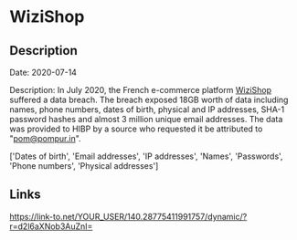 # WiziShop

## Description

Date: 2020-07-14

Description:
In July 2020, the French e-commerce platform <a href="https://www.wizishop.fr/" target="_blank" rel="noopener">WiziShop</a> suffered a data breach. The breach exposed 18GB worth of data including names, phone numbers, dates of birth, physical and IP addresses, SHA-1 password hashes and almost 3 million unique email addresses. The data was provided to HIBP by a source who requested it be attributed to &quot;pom@pompur.in&quot;.


['Dates of birth', 'Email addresses', 'IP addresses', 'Names', 'Passwords', 'Phone numbers', 'Physical addresses']

## Links

https://link-to.net/YOUR_USER/140.28775411991757/dynamic/?r=d2l6aXNob3AuZnI=